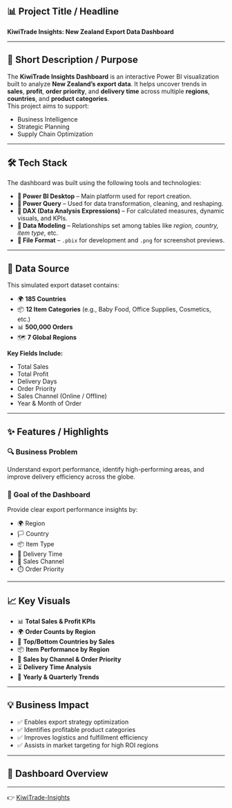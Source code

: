 ## 📊 Project Title / Headline  
**KiwiTrade Insights: New Zealand Export Data Dashboard**

---

## 📌 Short Description / Purpose  
The **KiwiTrade Insights Dashboard** is an interactive Power BI visualization built to analyze **New Zealand’s export data**. It helps uncover trends in **sales**, **profit**, **order priority**, and **delivery time** across multiple **regions**, **countries**, and **product categories**.  
This project aims to support:
- Business Intelligence  
- Strategic Planning  
- Supply Chain Optimization  

---

## 🛠️ Tech Stack  
The dashboard was built using the following tools and technologies:

- **🔹 Power BI Desktop** – Main platform used for report creation.  
- **🔹 Power Query** – Used for data transformation, cleaning, and reshaping.  
- **🔹 DAX (Data Analysis Expressions)** – For calculated measures, dynamic visuals, and KPIs.  
- **🔹 Data Modeling** – Relationships set among tables like *region, country, item type*, etc.  
- **🔹 File Format** – `.pbix` for development and `.png` for screenshot previews.  

---

## 📂 Data Source  
This simulated export dataset contains:

- 🌍 **185 Countries**  
- 📦 **12 Item Categories** (e.g., Baby Food, Office Supplies, Cosmetics, etc.)  
- 📊 **500,000 Orders**  
- 🗺️ **7 Global Regions**  

**Key Fields Include:**
- Total Sales  
- Total Profit  
- Delivery Days  
- Order Priority  
- Sales Channel (Online / Offline)  
- Year & Month of Order  

---

## ✨ Features / Highlights

### 🔍 Business Problem  
Understand export performance, identify high-performing areas, and improve delivery efficiency across the globe.

### 🎯 Goal of the Dashboard  
Provide clear export performance insights by:
- 🌍 Region  
- 🏳️ Country  
- 📦 Item Type  
- 🚚 Delivery Time  
- 🛒 Sales Channel  
- ⏱️ Order Priority  

---

## 📈 Key Visuals
- 📊 **Total Sales & Profit KPIs**  
- 🌍 **Order Counts by Region**  
- 🥇 **Top/Bottom Countries by Sales**  
- 📦 **Item Performance by Region**  
- 🔁 **Sales by Channel & Order Priority**  
- ⏳ **Delivery Time Analysis**  
- 📆 **Yearly & Quarterly Trends**

---

## 💡 Business Impact
- ✅ Enables export strategy optimization  
- ✅ Identifies profitable product categories  
- ✅ Improves logistics and fulfillment efficiency  
- ✅ Assists in market targeting for high ROI regions  

---

## 📸 Dashboard Overview 

---
👉 [KiwiTrade-Insights](./https://github.com/HarshitaCoder-bot/KiwiTrade-Insights/blob/20ed99ea59e4e14dfe9dae4ca6eb3bce3988e1cf/KiwiTrade%20Insights%20Dashboard.png?raw=true)

